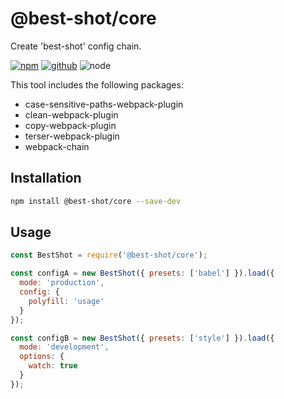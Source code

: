 # @best-shot/core

Create 'best-shot' config chain.

[![npm][npm-badge]][npm-url]
[![github][github-badge]][github-url]
![node][node-badge]

[npm-url]: https://www.npmjs.com/package/@best-shot/core
[npm-badge]: https://img.shields.io/npm/v/@best-shot/core.svg?style=flat-square&logo=npm
[github-url]: https://github.com/best-shot/best-shot/tree/master/packages/core
[github-badge]: https://img.shields.io/npm/l/@best-shot/core.svg?style=flat-square&colorB=blue&logo=github
[node-badge]: https://img.shields.io/node/v/@best-shot/core.svg?style=flat-square&colorB=green&logo=node.js

This tool includes the following packages:

- case-sensitive-paths-webpack-plugin
- clean-webpack-plugin
- copy-webpack-plugin
- terser-webpack-plugin
- webpack-chain

## Installation

```bash
npm install @best-shot/core --save-dev
```

## Usage

```js
const BestShot = require('@best-shot/core');

const configA = new BestShot({ presets: ['babel'] }).load({
  mode: 'production',
  config: {
    polyfill: 'usage'
  }
});

const configB = new BestShot({ presets: ['style'] }).load({
  mode: 'development',
  options: {
    watch: true
  }
});
```
